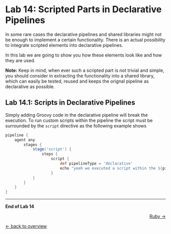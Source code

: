 Lab 14: Scripted Parts in Declarative Pipelines
===============================================

In some rare cases the declarative pipelines and shared libraries might not be enough to implement a certain functionality.
There is an actual possibility to integrate scripted elements into declarative pipelines.

In this lab we are going to show you how these elements look like and how they are used.

**Note:** Keep in mind, when ever such a scripted part is not trivial and simple, you should consider in extracting the functionality
into a shared library, which can easily be tested, reused and keeps the orignal pipeline as declarative as possible.

Lab 14.1: Scripts in Declarative Pipelines
------------------------------------------

Simply adding Groovy code in the declarative pipeline will break the execution. To run custom scripts within the pipeline the script must be surrounded by the ``script`` directive
as the following example shows

```groovy
pipeline {
    agent any
        stages {
            stage('script') {
                steps {
                    script {
                        def pipelineType = 'declarative'
                        echo "yeah we executed a script within the ${pipelineType} pipeline"
                    }
            }
        }
    }
}
```

---

**End of Lab 14**

<p width="100px" align="right"><a href="15_ruby.md">Ruby →</a></p>

[← back to overview](../README.md)
